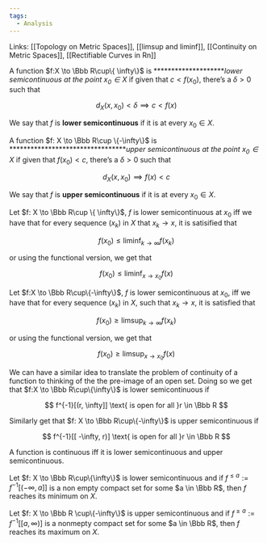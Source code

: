 ```yaml
---
tags:
  - Analysis
---
```

Links: [[Topology on Metric Spaces]], [[limsup and liminf]], [[Continuity on Metric Spaces]], [[Rectifiable Curves in Rn]]

A function $f:X \to \Bbb R\cup\{ \infty\}$ is ********************_lower semicontinuous at the point $x_0 \in X$_ if given that ${c< f(x_0)}$, there’s a $\delta>0$ such that

$$ d_X(x, x_0) < \delta \implies c<f(x) $$

We say that $f$ is ********************lower semicontinuous******************** if it is at every $x_0 \in X$.

A function $f: X \to \Bbb R\cup \{-\infty\}$ is *********************************_upper semicontinuous at the point $x_0 \in X$_ if given that ${f(x_0) < c}$, there’s a $\delta>0$ such that

$$ d_X(x, x_0) \implies f(x)< c $$

We say that $f$ is ****************upper semicontinuous**************** if it is at every $x_0 \in X$.

Let $f: X \to \Bbb R\cup \{ \infty\}$, $f$ is lower semicontinuous at $x_0$ iff we have that for every sequence $(x_k)$ in $X$ that $x_k \to x$, it is satisified that

$$ f(x_0) \le \liminf _{k \to \infty} f(x_k) $$

or using the functional version, we get that

$$ f(x_0) \le \liminf_{x \to x_0}f(x) $$

Let $f:X \to \Bbb R\cup\{-\infty\}$, $f$ is lower semicontinuous at $x_0$, iff we have that for every sequence $(x_k)$ in $X$, such that $x_k \to x$, it is satisfied that

$$ f(x_0) \ge \limsup _{k \to \infty} f(x_k) $$

or using the functional version, we get that

$$ f(x_0) \ge \limsup_{x \to x_0}f(x) $$

We can have a similar idea to translate the problem of continuity of a function to thinking of the the pre-image of an open set. Doing so we get that $f:X \to \Bbb R\cup\{\infty\}$ is lower semicontinuous if

$$ f^{-1}[(r, \infty]] \text{ is open for all }r \in \Bbb R $$

Similarly get that $f: X \to \Bbb R\cup\{-\infty\}$ is upper semicontinuous if

$$ f^{-1}[[ -\infty, r)] \text{ is open for all }r \in \Bbb R $$

A function is continuous iff it is lower semicontinuous and upper semicontinuous.

Let $f: X \to \Bbb R\cup\{\infty\}$ is lower semicontinuous and if $f^{\le a}:= f^{-1}[( -\infty, a]]$ is a non empty compact set for some $a \in \Bbb R$, then $f$ reaches its minimum on $X$.

Let $f: X \to \Bbb R \cup\{-\infty\}$ is upper semicontinuous and if $f^{\ge a}:= f^{-1}[[a, \infty)]$ is a nonmepty compact set for some $a \in \Bbb R$, then $f$ reaches its maximum on $X$.